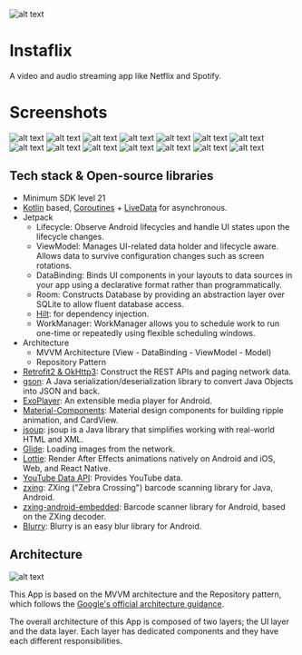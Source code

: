 ![alt text](https://github.com/Singularity-Coder/Ideal-API-Call/blob/main/assets/logo192.png)
# Instaflix
A video and audio streaming app like Netflix and Spotify.

# Screenshots
![alt text](https://github.com/Singularity-Coder/Ideal-API-Call/blob/main/assets/s1.png)
![alt text](https://github.com/Singularity-Coder/Ideal-API-Call/blob/main/assets/s2.png)
![alt text](https://github.com/Singularity-Coder/Ideal-API-Call/blob/main/assets/s3.png)
![alt text](https://github.com/Singularity-Coder/Ideal-API-Call/blob/main/assets/s4.png)
![alt text](https://github.com/Singularity-Coder/Ideal-API-Call/blob/main/assets/s5.png)
![alt text](https://github.com/Singularity-Coder/Ideal-API-Call/blob/main/assets/s6.png)
![alt text](https://github.com/Singularity-Coder/Ideal-API-Call/blob/main/assets/s7.png)
![alt text](https://github.com/Singularity-Coder/Ideal-API-Call/blob/main/assets/s8.png)
![alt text](https://github.com/Singularity-Coder/Ideal-API-Call/blob/main/assets/s9.png)
![alt text](https://github.com/Singularity-Coder/Ideal-API-Call/blob/main/assets/s10.png)
![alt text](https://github.com/Singularity-Coder/Ideal-API-Call/blob/main/assets/s11.png)
![alt text](https://github.com/Singularity-Coder/Ideal-API-Call/blob/main/assets/s12.png)
![alt text](https://github.com/Singularity-Coder/Ideal-API-Call/blob/main/assets/s13.png)
![alt text](https://github.com/Singularity-Coder/Ideal-API-Call/blob/main/assets/s14.png)

## Tech stack & Open-source libraries
- Minimum SDK level 21
-  [Kotlin](https://kotlinlang.org/) based, [Coroutines](https://github.com/Kotlin/kotlinx.coroutines) + [LiveData](https://developer.android.com/topic/libraries/architecture/livedatahttps://developer.android.com/topic/libraries/architecture/livedata) for asynchronous.
- Jetpack
  - Lifecycle: Observe Android lifecycles and handle UI states upon the lifecycle changes.
  - ViewModel: Manages UI-related data holder and lifecycle aware. Allows data to survive configuration changes such as screen rotations.
  - DataBinding: Binds UI components in your layouts to data sources in your app using a declarative format rather than programmatically.
  - Room: Constructs Database by providing an abstraction layer over SQLite to allow fluent database access.
  - [Hilt](https://dagger.dev/hilt/): for dependency injection.
  - WorkManager: WorkManager allows you to schedule work to run one-time or repeatedly using flexible scheduling windows.
- Architecture
  - MVVM Architecture (View - DataBinding - ViewModel - Model)
  - Repository Pattern
- [Retrofit2 & OkHttp3](https://github.com/square/retrofit): Construct the REST APIs and paging network data.
- [gson](https://github.com/google/gson): A Java serialization/deserialization library to convert Java Objects into JSON and back.
- [ExoPlayer](https://github.com/google/ExoPlayer): An extensible media player for Android.
- [Material-Components](https://github.com/material-components/material-components-android): Material design components for building ripple animation, and CardView.
- [jsoup](https://mvnrepository.com/artifact/org.jsoup/jsoup): jsoup is a Java library that simplifies working with real-world HTML and XML.
- [Glide](https://github.com/bumptech/glide): Loading images from the network.
- [Lottie](https://github.com/airbnb/lottie-android): Render After Effects animations natively on Android and iOS, Web, and React Native.
- [YouTube Data API](https://mvnrepository.com/artifact/com.google.apis/google-api-services-youtube): Provides YouTube data.
- [zxing](https://github.com/zxing/zxing): ZXing ("Zebra Crossing") barcode scanning library for Java, Android.
- [zxing-android-embedded](https://github.com/journeyapps/zxing-android-embedded): Barcode scanner library for Android, based on the ZXing decoder.
- [Blurry](https://github.com/wasabeef/Blurry): Blurry is an easy blur library for Android.

## Architecture
![alt text](https://github.com/Singularity-Coder/Ideal-API-Call/blob/main/assets/arch.png)

This App is based on the MVVM architecture and the Repository pattern, which follows the [Google's official architecture guidance](https://developer.android.com/topic/architecture).

The overall architecture of this App is composed of two layers; the UI layer and the data layer. Each layer has dedicated components and they have each different responsibilities.